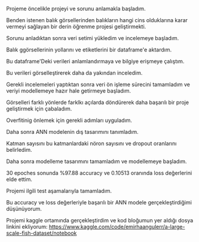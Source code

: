 Projeme öncelikle projeyi ve sorunu anlamakla başladım.

Benden istenen balık görsellerinden balıkların hangi cins olduklarına karar vermeyi sağlayan bir derin öğrenme projesi geliştirmekti.

Sorunu anladıktan sonra veri setimi yükledim ve incelemeye başladım.

Balık ggörsellerinin yollarını ve etiketlerini bir dataframe'e aktardım.

Bu dataframe'Deki verileri anlamlandırmaya ve bilgiye erişmeye çalıştım.

Bu verileri görselleştirerek daha da yakından inceledim.

Gerekli incelemeleri yaptıktan sonra veri ön işleme sürecini tamamladım ve veriyi modellemeye hazır hale getirmeye başladım.

Görselleri farklı yönlerde farklkı açılarda döndürerek daha başarılı bir proje geliştirmek için çabaladım.

Overfitinig önlemek için gerekli adımları uyguladım.

Daha sonra ANN modelenin dış tasarımını tanımladım.

Katman sayısını bu katmanlardaki nöron sayısını ve dropout oranlarını belirledim.

Daha sonra modelleme tasarımını tamamladım ve modellemeye başladım.

30 epoches sonunda %97.88 accuracy ve 0.10513 oranında loss değerlerini elde ettim.

Projemi ilgili test aşamalarıyla tamamladım.

Bu accuracy ve loss değerleriyle başarılı bir ANN modele gerçekleştirdiğimi düşünüyorum.

Projemi kaggle ortamında gerçekleştirdim ve kod bloğumun yer aldığı dosya linkini ekliyorum: https://www.kaggle.com/code/emirhaangulerr/a-large-scale-fish-dataset/notebook
